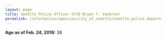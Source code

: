 ```yaml
---
layout: page
title: Seattle Police Officer 6719 Bryan T. Vanbrunt
permalink: /information/agencies/city_of_seattle/seattle_police_department/copbook/6719/
---
```


**Age as of Feb. 24, 2016:** 38

